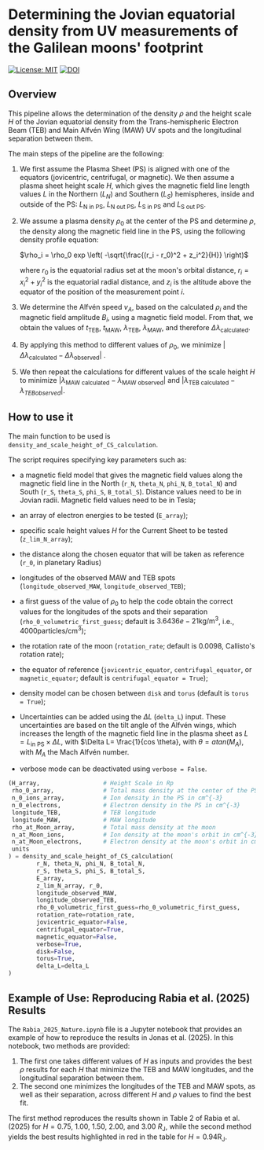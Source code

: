 # Determining the Jovian equatorial density from UV measurements of the Galilean moons' footprint

[![License: MIT](https://img.shields.io/badge/License-MIT-yellow.svg)](https://opensource.org/licenses/MIT)
[![DOI](https://zenodo.org/badge/876014209.svg)](https://zenodo.org/badge/latestdoi/876014209)


## Overview
This pipeline allows the determination of the density $\rho$ and the height scale $H$ of the Jovian equatorial density from the Trans-hemispheric Electron Beam (TEB) and Main Alfvén Wing (MAW) UV spots and the longitudinal separation between them.

The main steps of the pipeline are the following:

1. We first assume the Plasma Sheet (PS) is aligned with one of the equators (jovicentric, centrifugal, or magnetic). We then assume a plasma sheet height scale  $H$, which gives the magnetic field line length values $L$ in the Northern ($L_N$) and Southern ($L_S$) hemispheres, inside and outside of the PS: $L_\text{N in PS}$, $L_\text{N out PS}$, $L_\text{S in PS}$ and $L_\text{S out PS}$.

2. We assume a plasma density  $\rho_0$  at the center of the PS and determine $\rho$, the density along the magnetic field line in the PS, using the following density profile equation:  

   $\rho_i = \rho_0 exp \left( -\sqrt{\frac{(r_i - r_0)^2 + z_i^2}{H}} \right)$
   
   where $r_0$  is the equatorial radius set at the moon's orbital distance, $r_i = x_i^2+ y_i^2$ is the equatorial radial distance, and  $z_i$  is the altitude above the equator of the position of the measurement point $i$.

3. We determine the Alfvén speed $v_A$, based on the calculated  $\rho_i$  and the magnetic field amplitude $B_i$, using a magnetic field model. From that, we obtain the values of $t_\text{TEB}$, $t_\text{MAW}$, $\lambda_\text{TEB}$, $\lambda_\text{MAW}$, and therefore $\Delta \lambda_\text{calculated}$.

4. By applying this method to different values of $\rho_0$, we minimize $|\Delta \lambda_\text{calculated} - \Delta \lambda_\text{observed}|$ .

5. We then repeat the calculations for different values of the scale height $H$ to minimize $|\lambda_\text{MAW calculated} - \lambda_\text{MAW observed}|$  and $|\lambda_\text{TEB calculated} - \lambda_{TEB observed}|$.

## How to use it

The main function to be used is ```density_and_scale_height_of_CS_calculation```.

The script requires specifying key parameters such as:
  - a magnetic field model that gives the magnetic field values along the magnetic field line in the North (`r_N`, `theta_N`, `phi_N`, `B_total_N`) and South (`r_S`, `theta_S`, `phi_S`, `B_total_S`). Distance values need to be in Jovian radii. Magnetic field values need to be in Tesla;
  - an array of electron energies to be tested (`E_array`);
  - specific scale height values $H$ for the Current Sheet to be tested (`z_lim_N_array`);
  - the distance along the chosen equator that will be taken as reference (`r_0`, in planetary Radius)
  - longitudes of the observed MAW and TEB spots (`longitude_observed_MAW`, `longitude_observed_TEB`);
  - a first guess of the value of $\rho_0$ to help the code obtain the correct values for the longitudes of the spots and their separation (`rho_0_volumetric_first_guess`; default is $3.6436e-21 \text{kg/m}^3$, i.e., $4000 \text{particles/cm}^3$);
  - the rotation rate of the moon (`rotation_rate`; default is $0.0098$, Callisto's rotation rate);
  - the equator of reference (`jovicentric_equator`, `centrifugal_equator`, or `magnetic_equator`; default is `centrifugal_equator = True`);
  - density model can be chosen between `disk` and `torus` (default is `torus = True`);
  - Uncertainties can be added using the $\Delta L$ (`delta_L`) input. These uncertainties are based on the tilt angle of the Alfvén wings, which increases the length of the magnetic field line in the plasma sheet as $L = L_\text{in PS} \times \Delta L$, with $\Delta L= \frac{1}{cos \theta}, with $\theta = atan(M_A)$, with $M_A$ the Mach Alfvén number.

  - verbose mode can be deactivated using `verbose = False`.

```python
(H_array,                  # Height Scale in Rp
 rho_0_array,              # Total mass density at the center of the PS in kg/cm^3
 n_0_ions_array,           # Ion density in the PS in cm^{-3}
 n_0_electrons,            # Electron density in the PS in cm^{-3}
 longitude_TEB,            # TEB longitude
 longitude_MAW,            # MAW longitude
 rho_at_Moon_array,        # Total mass density at the moon
 n_at_Moon_ions,           # Ion density at the moon's orbit in cm^{-3}
 n_at_Moon_electrons,      # Electron density at the moon's orbit in cm^{-3}
 units
) = density_and_scale_height_of_CS_calculation(
        r_N, theta_N, phi_N, B_total_N,
        r_S, theta_S, phi_S, B_total_S,
        E_array,
        z_lim_N_array, r_0,
        longitude_observed_MAW,
        longitude_observed_TEB,
        rho_0_volumetric_first_guess=rho_0_volumetric_first_guess,
        rotation_rate=rotation_rate,
        jovicentric_equator=False,
        centrifugal_equator=True,
        magnetic_equator=False,
        verbose=True,
        disk=False,
        torus=True,
        delta_L=delta_L
)
```


## Example of Use: Reproducing Rabia et al. (2025) Results

The `Rabia_2025_Nature.ipynb` file is a Jupyter notebook that provides an example of how to reproduce the results in Jonas et al. (2025).
In this notebook, two methods are provided:
1. The first one takes different values of $H$ as inputs and provides the best $\rho$ results for each $H$ that minimize the TEB and MAW longitudes, and the longitudinal separation between them.
2. The second one minimizes the longitudes of the TEB and MAW spots, as well as their separation, across different $H$ and $\rho$ values to find the best fit.

The first method reproduces the results shown in Table 2 of Rabia et al. (2025) for $H=0.75$, $1.00$, $1.50$, $2.00$, and $3.00$ $R_\text{J}$​, while the second method yields the best results highlighted in red in the table for $H=0.94 \text{R}_\text{J}$​.

